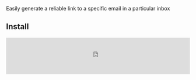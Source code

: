 Easily generate a reliable link to a specific email in a particular inbox

## Install

<iframe
  src="https://groton-school.github.io/gmail-link-bookmarklet/install.html"
  style="border: 0; height: 100px; width: 100%"
>
<a href="https://groton-school.github.io/gmail-link-bookmarklet/install.html">Click here for installer</a>
</iframe>
